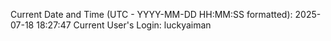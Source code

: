 Current Date and Time (UTC - YYYY-MM-DD HH:MM:SS formatted): 2025-07-18 18:27:47
Current User's Login: luckyaiman
